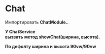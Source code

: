 # Chat
<p aling="center">
  <p>Импортировать <b>ChatModule..</p>
  <p>У <b>ChatService<br> вызвать метод <b>showChat(ширина, высота).</p>
  <p>По дефолту ширина и высота 90vw/90vw </p>
</p>
